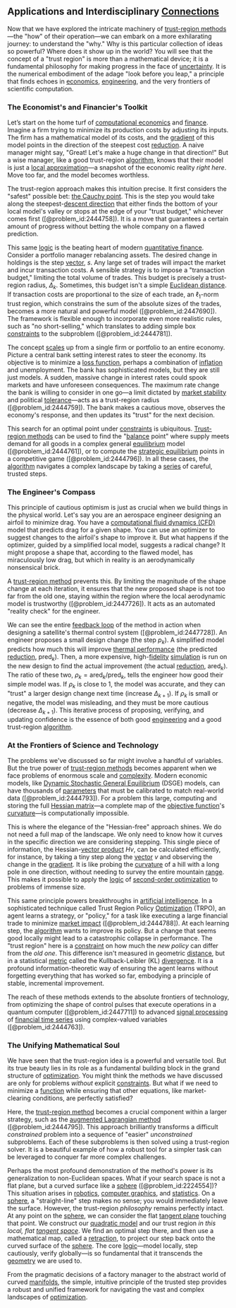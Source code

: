 ## Applications and Interdisciplinary [Connections](@article_id:193345)

Now that we have explored the intricate machinery of [trust-region methods](@article_id:137899)—the "how" of their operation—we can embark on a more exhilarating journey: to understand the "why." Why is this particular collection of ideas so powerful? Where does it show up in the world? You will see that the concept of a "trust region" is more than a mathematical device; it is a fundamental philosophy for making progress in the face of [uncertainty](@article_id:275351). It is the numerical embodiment of the adage "look before you leap," a principle that finds echoes in [economics](@article_id:271560), [engineering](@article_id:275179), and the very frontiers of scientific computation.

### The Economist's and Financier's Toolkit

Let’s start on the home turf of [computational economics](@article_id:140429) and [finance](@article_id:144433). Imagine a firm trying to minimize its production costs by adjusting its inputs. The firm has a mathematical model of its costs, and the [gradient](@article_id:136051) of this model points in the direction of the steepest cost [reduction](@article_id:270164). A naive manager might say, "Great! Let's make a huge change in that direction!" But a wise manager, like a good trust-region [algorithm](@article_id:267625), knows that their model is just a [local approximation](@article_id:185550)—a snapshot of the economic reality *right here*. Move too far, and the model becomes worthless.

The trust-region approach makes this intuition precise. It first considers the "safest" possible bet: [the Cauchy point](@article_id:176570). This is the step you would take along the steepest-[descent direction](@article_id:173307) that either finds the bottom of your local model's valley or stops at the edge of your "trust budget," whichever comes first ([@problem_id:2444758]). It is a move that guarantees a certain amount of progress without betting the whole company on a flawed prediction.

This same [logic](@article_id:266330) is the beating heart of modern [quantitative finance](@article_id:138626). Consider a portfolio manager rebalancing assets. The desired change in holdings is the step [vector](@article_id:176819), $s$. Any large set of trades will impact the market and incur transaction costs. A sensible strategy is to impose a "transaction budget," limiting the total volume of trades. This budget is precisely a trust-region radius, $\Delta_k$. Sometimes, this budget isn't a simple [Euclidean distance](@article_id:143496). If transaction costs are proportional to the size of each trade, an $\ell_1$-norm trust region, which constrains the sum of the absolute sizes of the trades, becomes a more natural and powerful model ([@problem_id:2447690]). The framework is flexible enough to incorporate even more realistic rules, such as "no short-selling," which translates to adding simple box [constraints](@article_id:149214) to the subproblem ([@problem_id:2444781]).

The concept [scales](@article_id:170403) up from a single firm or portfolio to an entire economy. Picture a central bank setting interest rates to steer the economy. Its objective is to minimize a [loss function](@article_id:136290), perhaps a combination of [inflation](@article_id:160710) and unemployment. The bank has sophisticated models, but they are still just models. A sudden, massive change in interest rates could spook markets and have unforeseen consequences. The maximum rate change the bank is willing to consider in one go—a limit dictated by [market stability](@article_id:143017) and political [tolerance](@article_id:199103)—acts as a trust-region radius ([@problem_id:2444759]). The bank makes a cautious move, observes the economy's response, and then updates its "trust" for the next decision.

This search for an optimal point under [constraints](@article_id:149214) is ubiquitous. [Trust-region methods](@article_id:137899) can be used to find the "[balance](@article_id:169031) point" where supply meets demand for all goods in a complex general [equilibrium](@article_id:144554) model ([@problem_id:2444761]), or to compute the [strategic equilibrium](@article_id:138813) points in a competitive game ([@problem_id:2444796]). In all these cases, the [algorithm](@article_id:267625) navigates a complex landscape by taking a [series](@article_id:260342) of careful, trusted steps.

### The Engineer's Compass

This principle of cautious optimism is just as crucial when we build things in the physical world. Let's say you are an aerospace engineer designing an airfoil to minimize drag. You have a [computational fluid dynamics (CFD)](@article_id:147006) model that predicts drag for a given shape. You can use an optimizer to suggest changes to the airfoil's shape to improve it. But what happens if the optimizer, guided by a simplified local model, suggests a radical change? It might propose a shape that, according to the flawed model, has miraculously low drag, but which in reality is an aerodynamically nonsensical brick.

A [trust-region method](@article_id:173136) prevents this. By limiting the magnitude of the shape change at each iteration, it ensures that the new proposed shape is not too far from the old one, staying within the region where the local aerodynamic model is trustworthy ([@problem_id:2447726]). It acts as an automated "reality check" for the engineer.

We can see the entire [feedback loop](@article_id:273042) of the method in action when designing a satellite's thermal control system ([@problem_id:2447728]). An engineer proposes a small design change (the step $p_k$). A simplified model predicts how much this will improve [thermal performance](@article_id:150825) (the predicted [reduction](@article_id:270164), $\mathrm{pred}_k$). Then, a more expensive, high-[fidelity](@article_id:145775) [simulation](@article_id:140361) is run on the new design to find the actual improvement (the actual [reduction](@article_id:270164), $\mathrm{ared}_k$). The ratio of these two, $\rho_k = \mathrm{ared}_k / \mathrm{pred}_k$, tells the engineer how good their simple model was. If $\rho_k$ is close to 1, the model was accurate, and they can "trust" a larger design change next time (increase $\Delta_{k+1}$). If $\rho_k$ is small or negative, the model was misleading, and they must be more cautious (decrease $\Delta_{k+1}$). This iterative process of proposing, verifying, and updating confidence is the essence of both good [engineering](@article_id:275179) and a good trust-region [algorithm](@article_id:267625).

### At the Frontiers of Science and Technology

The problems we've discussed so far might involve a handful of variables. But the true power of [trust-region methods](@article_id:137899) becomes apparent when we face problems of enormous scale and [complexity](@article_id:265609). Modern economic models, like [Dynamic Stochastic General Equilibrium](@article_id:141161) (DSGE) models, can have thousands of [parameters](@article_id:173606) that must be calibrated to match real-world data ([@problem_id:2444793]). For a problem this large, computing and storing the full [Hessian matrix](@article_id:138646)—a complete map of the [objective function](@article_id:266769)'s [curvature](@article_id:140525)—is computationally impossible.

This is where the elegance of the "Hessian-free" approach shines. We do not need a full map of the landscape. We only need to know how it curves in the specific direction we are considering stepping. This single piece of information, the Hessian-[vector product](@article_id:156178) $H v$, can be calculated efficiently, for instance, by taking a tiny step along the [vector](@article_id:176819) $v$ and observing the change in the [gradient](@article_id:136051). It is like probing the [curvature](@article_id:140525) of a hill with a long pole in one direction, without needing to survey the entire mountain [range](@article_id:154892). This makes it possible to apply the [logic](@article_id:266330) of [second-order optimization](@article_id:174816) to problems of immense size.

This same principle powers breakthroughs in [artificial intelligence](@article_id:267458). In a sophisticated technique called Trust Region Policy [Optimization](@article_id:139309) (TRPO), an agent learns a strategy, or "policy," for a task like executing a large financial trade to minimize [market impact](@article_id:137017) ([@problem_id:2444788]). At each learning step, the [algorithm](@article_id:267625) wants to improve its policy. But a change that seems good locally might lead to a catastrophic collapse in performance. The "trust region" here is a [constraint](@article_id:203363) on how much the *new policy* can differ from the *old one*. This difference isn't measured in geometric [distance](@article_id:168164), but in a statistical [metric](@article_id:274372) called the Kullback-Leibler (KL) [divergence](@article_id:159238). It is a profound information-theoretic way of ensuring the agent learns without forgetting everything that has worked so far, embodying a principle of stable, incremental improvement.

The reach of these methods extends to the absolute frontiers of technology, from optimizing the shape of control pulses that execute operations in a quantum computer ([@problem_id:2447711]) to advanced [signal processing](@article_id:146173) of [financial time series](@article_id:138647) using complex-valued variables ([@problem_id:2444763]).

### The Unifying Mathematical Soul

We have seen that the trust-region idea is a powerful and versatile tool. But its true beauty lies in its role as a fundamental building block in the grand structure of [optimization](@article_id:139309). You might think the methods we have discussed are only for problems *without* explicit [constraints](@article_id:149214). But what if we need to minimize a [function](@article_id:141001) while ensuring that other equations, like market-clearing conditions, are perfectly satisfied?

Here, the [trust-region method](@article_id:173136) becomes a crucial component within a larger strategy, such as the [augmented Lagrangian method](@article_id:170132) ([@problem_id:2444795]). This approach brilliantly transforms a difficult *constrained* problem into a sequence of "easier" *unconstrained* subproblems. Each of these subproblems is then solved using a trust-region solver. It is a beautiful example of how a robust tool for a simpler task can be leveraged to conquer far more complex challenges.

Perhaps the most profound demonstration of the method's power is its generalization to non-Euclidean spaces. What if your search space is not a flat plane, but a curved surface like a [sphere](@article_id:267085) ([@problem_id:2224554])? This situation arises in [robotics](@article_id:150129), [computer graphics](@article_id:147583), and [statistics](@article_id:260282). On a [sphere](@article_id:267085), a "straight-line" step makes no sense; you would immediately leave the surface. However, the trust-region *philosophy* remains perfectly intact. At any point on the [sphere](@article_id:267085), we can consider the flat [tangent plane](@article_id:136420) touching that point. We construct our [quadratic model](@article_id:166708) and our trust region *in this local, flat [tangent space](@article_id:140534)*. We find an optimal step there, and then use a mathematical map, called a [retraction](@article_id:150663), to project our step back onto the curved surface of the [sphere](@article_id:267085). The core [logic](@article_id:266330)—model locally, step cautiously, verify globally—is so fundamental that it transcends the [geometry](@article_id:199231) we are used to.

From the pragmatic decisions of a factory manager to the abstract world of curved [manifolds](@article_id:149307), the simple, intuitive principle of the trusted step provides a robust and unified framework for navigating the vast and complex landscapes of [optimization](@article_id:139309).